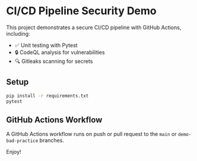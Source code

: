 # CI/CD Pipeline Security Demo

This project demonstrates a secure CI/CD pipeline with GitHub Actions, including:
- ✅ Unit testing with Pytest
- 🔒 CodeQL analysis for vulnerabilities
- 🔍 Gitleaks scanning for secrets

## Setup

```bash
pip install -r requirements.txt
pytest
```

## GitHub Actions Workflow

A GitHub Actions workflow runs on push or pull request to the `main` or `demo-bad-practice` branches.

Enjoy!
